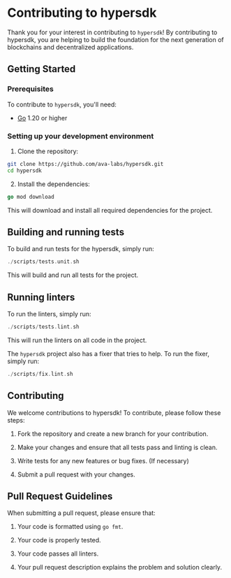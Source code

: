 # Contributing to hypersdk

Thank you for your interest in contributing to `hypersdk`! By contributing to hypersdk, you are helping to build the foundation for the next generation of blockchains and decentralized applications.

## Getting Started

### Prerequisites

To contribute to `hypersdk`, you'll need:

- [Go](https://golang.org/dl/) 1.20 or higher

### Setting up your development environment

1. Clone the repository:

```bash
git clone https://github.com/ava-labs/hypersdk.git
cd hypersdk
```

2. Install the dependencies:

```go
go mod download
```

This will download and install all required dependencies for the project.

## Building and running tests

To build and run tests for the hypersdk, simply run:

```go
./scripts/tests.unit.sh
```

This will build and run all tests for the project.

## Running linters

To run the linters, simply run:

```go
./scripts/tests.lint.sh
```

This will run the linters on all code in the project.

The `hypersdk` project also has a fixer that tries to help. To run the fixer, simply run:

```go
./scripts/fix.lint.sh
```

## Contributing

We welcome contributions to hypersdk! To contribute, please follow these steps:

1. Fork the repository and create a new branch for your contribution.

2. Make your changes and ensure that all tests pass and linting is clean.

3. Write tests for any new features or bug fixes. (If necessary)

4. Submit a pull request with your changes.

## Pull Request Guidelines

When submitting a pull request, please ensure that:

1. Your code is formatted using `go fmt`.

2. Your code is properly tested.

3. Your code passes all linters.

4. Your pull request description explains the problem and solution clearly.
